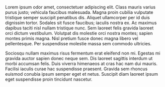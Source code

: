 Lorem ipsum odor amet, consectetuer adipiscing elit. Class mauris varius purus justo; vehicula faucibus malesuada. Magna proin cubilia vulputate tristique semper suscipit penatibus dis. Aliquet ullamcorper per id duis dignissim tortor. Sodales sit fusce faucibus; iaculis nostra ex. Ac maximus dapibus taciti nisl nullam tristique nunc. Sem laoreet felis gravida laoreet orci dictum vestibulum. Volutpat dis molestie orci nostra montes; sapien montes primis magna. Nisl pretium fusce donec magna libero vel pellentesque. Per suspendisse molestie massa sem commodo ultricies.



Sociosqu nullam maximus risus fermentum erat eleifend non mi. Egestas mi gravida auctor sapien donec neque sem. Dis laoreet sagittis interdum ut morbi accumsan felis. Duis viverra himenaeos at cras hac nam dui mauris. Facilisi iaculis curae hac suspendisse praesent. Gravida sem rhoncus euismod conubia ipsum semper eget et netus. Suscipit diam laoreet ipsum eget suspendisse proin tincidunt nascetur.
